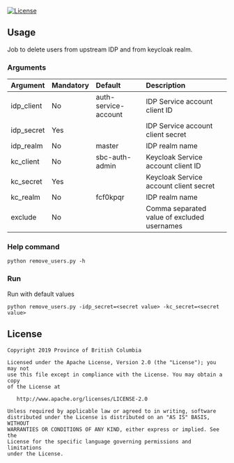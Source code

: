 [![License](https://img.shields.io/badge/License-Apache%202.0-blue.svg)](LICENSE)

## Usage
Job to delete users from upstream IDP and from keycloak realm. 
### Arguments 

|Argument|Mandatory|Default| Description|
|--------|:-------|:------|:------|
|idp_client| No| auth-service-account|IDP Service account client ID|
|idp_secret| Yes | |IDP Service account client secret|
|idp_realm| No| master|IDP realm name
|kc_client| No| sbc-auth-admin|Keycloak Service account client ID|
|kc_secret| Yes | |Keycloak Service account client secret|
|kc_realm| No| fcf0kpqr|IDP realm name
|exclude|No| | Comma separated value of excluded usernames

### Help command
`python remove_users.py -h`

### Run
Run with default values

`python remove_users.py -idp_secret=<secret value> -kc_secret=<secret value>`



## License

    Copyright 2019 Province of British Columbia

    Licensed under the Apache License, Version 2.0 (the "License"); you may not
    use this file except in compliance with the License. You may obtain a copy
    of the License at

       http://www.apache.org/licenses/LICENSE-2.0

    Unless required by applicable law or agreed to in writing, software
    distributed under the License is distributed on an "AS IS" BASIS, WITHOUT
    WARRANTIES OR CONDITIONS OF ANY KIND, either express or implied. See the
    License for the specific language governing permissions and limitations
    under the License.

